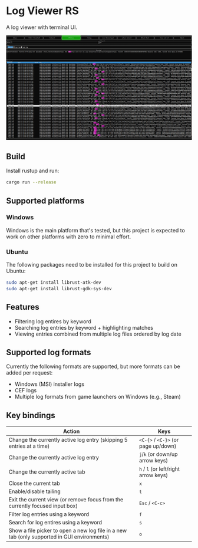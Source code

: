 # Log Viewer RS

A log viewer with terminal UI.

![screenshot](res/screenshot.png "screenshot")

## Build
Install rustup and run:
```sh
cargo run --release
```

## Supported platforms
### Windows

Windows is the main platform that's tested, but this project is expected to work on other platforms with zero to minimal effort.

### Ubuntu
The following packages need to be installed for this project to build on Ubuntu:

```sh
sudo apt-get install librust-atk-dev
sudo apt-get install librust-gdk-sys-dev
```

## Features
- Filtering log entires by keyword
- Searching log entries by keyword + highlighting matches
- Viewing entries combined from multiple log files ordered by log date

## Supported log formats
Currently the following formats are supported, but more formats can be added per request:
- Windows (MSI) installer logs
- CEF logs
- Multiple log formats from game launchers on Windows (e.g., Steam)

## Key bindings
| Action | Keys  | 
| ---  | ---     |
| Change the currently active log entry (skipping 5 entries at a time) | `<C-{>` / `<C-}>` (or page up/down) |
| Change the currently active log entry | `j`/`k` (or down/up arrow keys) |
| Change the currently active tab | `h` / `l` (or left/right arrow keys)  |
| Close the current tab | `x` |
| Enable/disable tailing | `t` |
| Exit the current view (or remove focus from the currently focused input box)  | `Esc` / `<C-c>` |
| Filter log entries using a keyword | `f` |
| Search for log entires using a keyword | `s` |
| Show a file picker to open a new log file in a new tab (only supported in GUI environments) | `o` |

